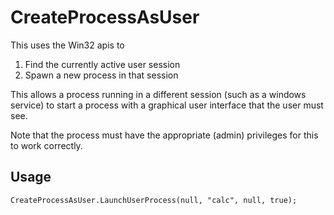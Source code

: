 CreateProcessAsUser
===================

This uses the Win32 apis to
1. Find the currently active user session
2. Spawn a new process in that session

This allows a process running in a different session (such as a windows service) to start a process with a graphical user interface that the user must see.

Note that the process must have the appropriate (admin) privileges for this to work correctly.

## Usage
```
CreateProcessAsUser.LaunchUserProcess(null, "calc", null, true);
```
